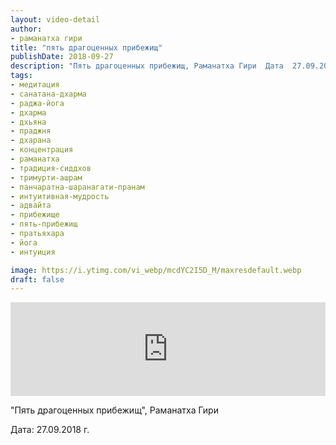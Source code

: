 ```yaml
---
layout: video-detail
author:
- раманатха гири
title: "пять драгоценных прибежищ"
publishDate: 2018-09-27
description: "Пять драгоценных прибежищ, Раманатха Гири  Дата  27.09.2018 г."
tags: 
- медитация
- санатана-дхарма
- раджа-йога
- дхарма
- дхьяна
- праджня
- дхарана
- концентрация
- раманатха
- традиция-сиддхов
- тримурти-ашрам
- панчаратна-шаранагати-пранам
- интуитивная-мудрость
- адвайта
- прибежище
- пять-прибежищ
- пратьяхара
- йога
- интуиция

image: https://i.ytimg.com/vi_webp/mcdYC2I5D_M/maxresdefault.webp
draft: false
---
```


<iframe width="100%" src="https://www.youtube.com/embed/mcdYC2I5D_M" frameborder="0" allowfullscreen=""></iframe> 

 "Пять драгоценных прибежищ", Раманатха Гири

 Дата: 27.09.2018 г.

  

 
